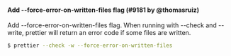 #### Add --force-error-on-written-files flag (#9181 by @thomasruiz)

Add --force-error-on-written-files flag. When running with --check and --write,
prettier will return an error code if some files are written.

```bash
$ prettier --check -w --force-error-on-written-files
```
